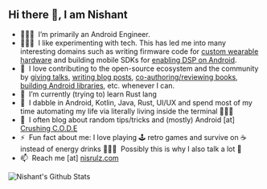 <h2>Hi there 👋, I am Nishant</h2>

- 👨🏻‍💻  &nbsp;I’m primarily an Android Engineer. 
- 👨🏻‍🔬  &nbsp;I like experimenting with tech. This has led me into many interesting domains such as writing firmware code for [custom wearable hardware](https://www.kickstarter.com/projects/352439100/soundbrenner-core-the-4-in-1-smart-music-tool) and building mobile SDKs for [enabling DSP on Android](https://www.businesstoday.in/magazine/features/silverpushs-technology-lets-advertisers-reach-the-consumer-on-multiple-devices/story/206815.html). 
- 🤗  &nbsp;I love contributing to the open-source ecosystem and the community by [giving talks](https://crushingcode.nisrulz.com/talks/), [writing blog posts](https://crushingcode.nisrulz.com/archive/), [co-authoring/reviewing books](https://crushingcode.nisrulz.com/showcase/books/), [building Android libraries](https://github.com/nisrulz/nisrulz.github.io#open-source-contributions), etc. whenever I can.
- 🌱  &nbsp;I’m currently (trying to) learn Rust lang
- 💬  &nbsp;I dabble in Android, Kotlin, Java, Rust, UI/UX and spend most of my time automating my life via literally living inside the terminal 🤷🏻‍♂️
- 📝  &nbsp;I often blog about random tips/tricks and (mostly) Android [at] [Crushing C.O.D.E](https://crushingcode.nisrulz.com/)
- ⚡️  &nbsp;Fun fact about me: I love playing 🕹&nbsp;retro games and survive on ☕️ instead of energy drinks 🙇🏻‍♂️ &nbsp;Possibly this is why I also talk a lot 🤔
- 📫  &nbsp;Reach me [at] [nisrulz.com](https://www.nisrulz.com)

![Nishant's Github Stats](https://github-readme-stats.vercel.app/api?username=nisrulz&count_private=true&theme=default&show_icons=true)
